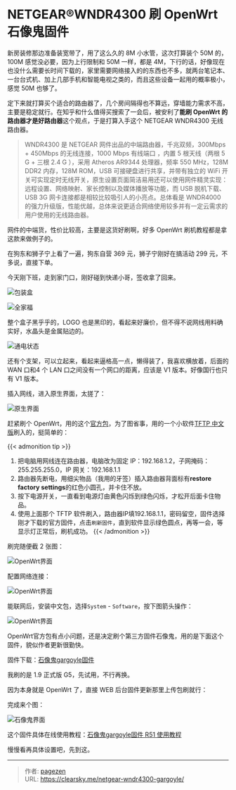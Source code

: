 # NETGEAR®WNDR4300 刷 OpenWrt 石像鬼固件


新房装修那边准备装宽带了，用了这么久的 8M 小水管，这次打算装个 50M 的，100M 感觉没必要，因为上行限制和 50M 一样，都是 4M，下行的话，好像现在也没什么需要长时间下载的，家里需要网络接入的的东西也不多，就两台笔记本、一台台式机、加上几部手机和智能电视之类的，而且这些设备一起用的概率极小，感觉 50M 也够了。

定下来就打算买个适合的路由器了，几个房间隔得也不算远，穿墙能力需求不高，主要是稳定就行。在知乎和什么值得买搜索了一会后，被安利了**能刷 OpenWrt 的路由器才是好路由器**这个观点，于是打算入手这个 NETGEAR WNDR4300 无线路由器。

>WNDR4300 是 NETGEAR 网件出品的中端路由器，千兆双频，300Mbps + 450Mbps 的无线连接，1000 Mbps 有线端口 ，内置 5 根天线（两根 5 G + 三根 2.4 G ），采用 Atheros AR9344 处理器，频率 550 MHz，128M DDR2 内存，128M ROM，USB 可接硬盘进行共享，并带有独立的 WiFi 开关可实现定时无线开关，原生设置页面简洁易用还可以使用网件精灵实现：远程设置、网络映射、家长控制以及媒体播放等功能，而 USB 脱机下载、USB 3G 网卡连接都是相较比较吸引人的小亮点。总体看是 WNDR4000 的强力升级版，性能优越，总体来说更适合网络使用较多并有一定云需求的用户使用的无线路由器。

网件的中端货，性价比较高，主要是这货好刷啊，好多 OpenWrt 刷机教程都是拿这款来做例子的。

在狗东和狮子宁上看了一遍，狗东自营 369 元，狮子宁刚好在搞活动 299 元，不多说，直接下单。

今天刚下班，走到家门口，刚好碰到快递小哥，签收拿了回来。

![包装盒](netgear0.jpg "包装盒")

![全家福](netgear1.jpg "全家福")

整个盒子黑乎乎的，LOGO 也是黑印的，看起来好廉价，但不得不说网线用料确实好，水晶头是金属贴边的。

![通电状态](netgear3.jpg "通电状态")

还有个支架，可以立起来，看起来逼格高一点，懒得装了，我喜欢横放着，后面的 WAN 口和4 个 LAN 口之间没有一个网口的距离，应该是 V1 版本。好像国行也只有 V1 版本。

插入网线，进入原生界面，太搓了：

![原生界面](netgear4.jpg "原生界面")

赶紧刷个 OpenWrt，用的这个[官方包](http://downloads.openwrt.org/barrier_breaker/14.07/ar71xx/nand/openwrt-ar71xx-nand-wndr4300-ubi-factory.img)，为了图省事，用的一个小软件[TFTP 中文版](http://www.wayos.cn/down/other/tftp.rar)刷入的，挺简单的：

{{< admonition tip >}}
1. 把电脑用网线连在路由器，电脑改为固定 IP：192.168.1.2，子网掩码：255.255.255.0，IP 网关：192.168.1.1
2. 路由器先断电，用细尖物品（我用的牙签）插入路由器背面标有**restore factory settings**的红色小圆孔，并卡住不放。
3. 按下电源开关，一直看到电源灯由黄色闪烁到绿色闪烁，才松开后面卡住物品。
4. 使用上面那个 TFTP 软件刷入，路由器IP填192.168.1.1，密码留空，固件选择刚才下载的官方固件，点击`刷新固件`，直到软件显示绿色圆点，再等一会，等显示灯正常后，刷机成功。
{{< /admonition >}}

刷完随便截 2 张图：

![OpenWrt界面](netgear5.jpg "OpenWrt界面 I")

配置网络连接：

![OpenWrt界面](netgear6.jpg "OpenWrt界面 II")

能联网后，安装中文包，选择`System` - `Software`，按下图箭头操作：

![OpenWrt界面](netgear7.jpg "中文支持")

OpenWrt官方包有点小问题，还是决定刷个第三方固件石像鬼，用的是下面这个固件，貌似作者更新很勤快。

固件下载：[石像鬼gargoyle固件](https://github.com/gygy/gygy.github.io)

我刷的是 1.9 正式版 G5，先试用，不行再换。

因为本身就是 OpenWrt 了，直接 WEB 后台固件更新那里上传包刷就行：

完成来个图：

![石像鬼界面](netgear8.jpg "石像鬼界面")

这个固件具体在线使用教程：[石像鬼gargoyle固件 R51 使用教程](http://gygy.github.io/)

慢慢看再具体设置吧，先到这。


---

> 作者: [pagezen](http://clearsky.me/)  
> URL: https://clearsky.me/netgear-wndr4300-gargoyle/  

